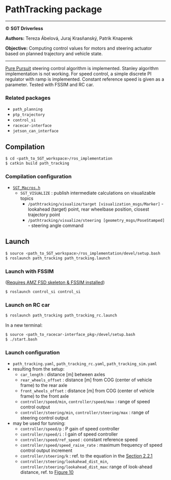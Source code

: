 # **PathTracking package**

___

© **SGT Driverless**

**Authors:** Tereza Ábelová, Juraj Krasňanský, Patrik Knaperek

**Objective:** Computing control values for motors and steering actuator based on planned trajectory and vehicle state.

___

[Pure Pursuit](https://drive.google.com/file/d/1ObsUo9i07dW73RavOTAYJBq5Mh6H2AWu/view?usp=share_link) steering control algorithm is implemented. Stanley algorithm implementation is not working. For speed control, a simple discrete PI regulator with ramp is implemented. Constant reference speed is given as a parameter. Tested with FSSIM and RC car.

### Related packages
* `path_planning`
* `ptp_trajectory`
* `control_si`
* `racecar-interface`
* `jetson_can_interface`

## Compilation
```sh
$ cd <path_to_SGT_workspace>/ros_implementation
$ catkin build path_tracking
```

### Compilation configuration
* [`SGT_Macros.h`](../SGT_Macros.h)
	* `SGT_VISUALIZE` : publish intermediate calculations on visualizable topics
        - `/pathtracking/visualize/target [visualization_msgs/Marker]` - lookahead (target) point, rear wheelbase position,  closest trajectory point
        - `/pathtracking/visualize/steering [geometry_msgs/PoseStamped]` - steering angle command

## Launch
```sh
$ source <path_to_SGT_workspace>/ros_implementation/devel/setup.bash
$ roslaunch path_tracking path_tracking.launch
```
### Launch with FSSIM 
([Requires AMZ FSD skeleton & FSSIM installed](https://gitlab.com/sgt-driverless/simulation/fsd_skeleton/-/blob/sgt-noetic-devel/SGT-DV_install_man.md))
```sh
$ roslaunch control_si control_si
```
### Launch on RC car
```sh
$ roslaunch path_tracking path_tracking_rc.launch
```

In a new terminal:
```sh
$ source <path_to_racecar-interface_pkg>/devel/setup.bash
$ ./start.bash
```

### Launch configuration
* `path_tracking.yaml`, `path_tracking_rc.yaml`, `path_tracking_sim.yaml`
* resulting from the setup:
    - `car_length` : distance [m] between axles
    - `rear_wheels_offset` : distance [m] from COG (center of vehicle frame) to the rear axle
    - `front_wheels_offset` : distance [m] from COG (center of vehicle frame) to the front axle
    - `controller/speed/min`, `controller/speed/max` : range of speed control output
    - `controller/steering/min`, `controller/steering/max` : range of steering control output
* may be used for tunning:
    - `controller/speed/p` : P gain of speed controller
    - `controller/speed/i` : I gain of speed controller
    - `controller/speed/ref_speed` : constant reference speed
    - `controller/speed/speed_raise_rate` : maximum frequency of speed control output increment
    - `controller/steering/k` : ref. to the equation in the [Section 2.2.1](https://drive.google.com/file/d/1ObsUo9i07dW73RavOTAYJBq5Mh6H2AWu/view?usp=share_link)
    - `controller/steering/lookahead_dist_min`,  `controller/steering/lookahead_dist_max`: range of look-ahead distance, ref. to [Figure 10](https://drive.google.com/file/d/1ObsUo9i07dW73RavOTAYJBq5Mh6H2AWu/view?usp=share_link)